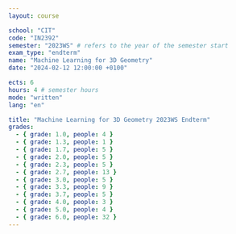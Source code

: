 ```yaml
---
layout: course

school: "CIT"
code: "IN2392"
semester: "2023WS" # refers to the year of the semester start
exam_type: "endterm"
name: "Machine Learning for 3D Geometry"
date: "2024-02-12 12:00:00 +0100"

ects: 6
hours: 4 # semester hours
mode: "written"
lang: "en"

title: "Machine Learning for 3D Geometry 2023WS Endterm"
grades:
  - { grade: 1.0, people: 4 }
  - { grade: 1.3, people: 1 }
  - { grade: 1.7, people: 5 }
  - { grade: 2.0, people: 5 }
  - { grade: 2.3, people: 5 }
  - { grade: 2.7, people: 13 }
  - { grade: 3.0, people: 5 }
  - { grade: 3.3, people: 9 }
  - { grade: 3.7, people: 5 }
  - { grade: 4.0, people: 3 }
  - { grade: 5.0, people: 4 }
  - { grade: 6.0, people: 32 }
---
```



